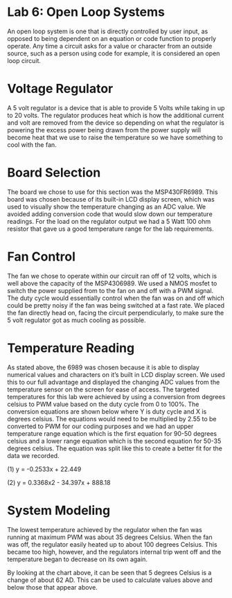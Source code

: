 # Lab 6: Open Loop Systems
An open loop system is one that is directly controlled by user input, as opposed to being dependent on an equation or code function to properly operate. Any time a circuit asks for a value or character from an outside source, such as a person using code for example, it is considered an open loop circuit.
# Voltage Regulator
A 5 volt regulator is a device that is able to provide 5 Volts while taking in up to 20 volts. The regulator produces heat which is how the additional current and volt are removed from the device so depending on what the regulator is powering the excess power being drawn from the power supply will become heat that we use to raise the temperature so we have something to cool with the fan. 
# Board Selection
The board we chose to use for this section was the MSP430FR6989. This board was chosen because of its built-in LCD display screen, which was used to visually show the temperature changing as an ADC value. We avoided adding conversion code that would slow down our temperature readings. For the load on the regulator output we had a 5 Watt 100 ohm resistor that gave us a good temperature range for the lab requirements.
# Fan Control
The fan we chose to operate within our circuit ran off of 12 volts, which is well above the capacity of the MSP4306989. We used a NMOS mosfet to switch the power supplied from to the fan on and off with a PWM signal. The duty cycle would essentially control when the fan was on and off which could be pretty noisy if the fan was being switched at a fast rate. We placed the fan directly head on, facing the circuit perpendicularly, to make sure the 5 volt regulator got as much cooling as possible.

# Temperature Reading
As stated above, the 6989 was chosen because it is able to display numerical values and characters on it’s built in LCD display screen. We used this to our full advantage and displayed the changing ADC values from the temperature sensor on the screen for ease of access. The targeted temperatures for this lab were achieved by using a conversion from degrees celsius to PWM value based on the duty cycle from 0 to 100%. The conversion equations are shown below where Y is duty cycle and X is degrees celsius. The equations would need to be multiplied by 2.55 to be converted to PWM for our coding purposes and we had an upper temperature range equation which is the first equation for 90-50 degrees celsius and a lower range equation which is the second equation for 50-35 degrees celsius. The equation was split like this to create a better fit for the data we recorded.

(1) y = -0.2533x + 22.449

(2) y = 0.3368x2 - 34.397x + 888.18
 
# System Modeling
The lowest temperature achieved by the regulator when the fan was running at maximum PWM was about 35 degrees Celsius. When the fan was off, the regulator easily heated up to about 100 degrees Celsius. This became too high, however, and the regulators internal trip went off and the temperature began to decrease on its own again.

By looking at the chart above, it can be seen that 5 degrees Celsius is a change of about 62 AD. This can be used to calculate values above and below those that appear above.
